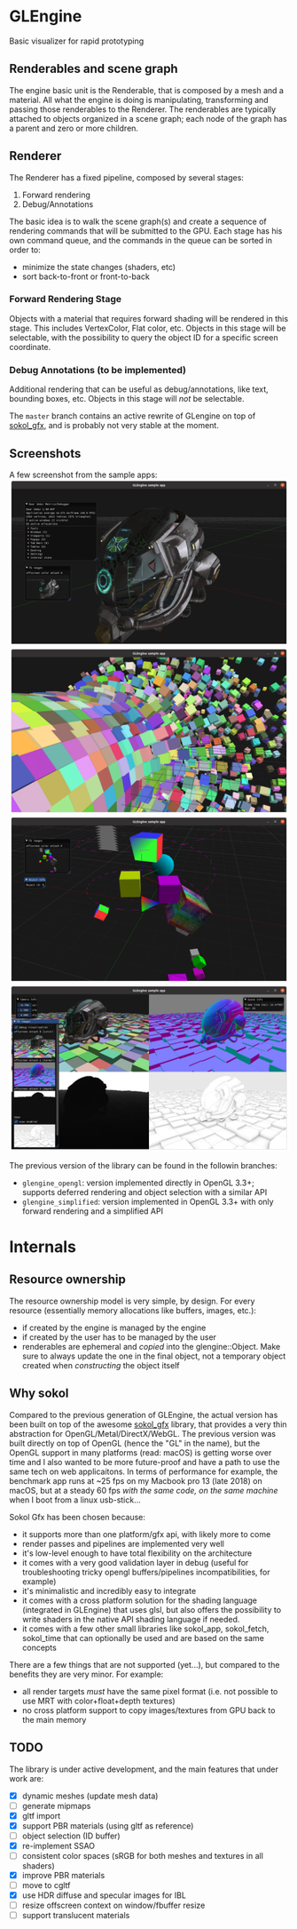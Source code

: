 GLEngine
========

Basic visualizer for rapid prototyping

## Renderables and scene graph
The engine basic unit is the Renderable, that is composed by a mesh and a material. All what the engine is doing is
manipulating, transforming and passing those renderables to the Renderer.
The renderables are typically attached to objects organized in a scene graph; each node of the graph has a parent and
zero or more children.

## Renderer
The Renderer has a fixed pipeline, composed by several stages:

1. Forward rendering
2. Debug/Annotations

The basic idea is to walk the scene graph(s) and create a sequence of rendering commands that will be submitted to the GPU.
Each stage has his own command queue, and the commands in the queue can be sorted in order to:

* minimize the state changes (shaders, etc)
* sort back-to-front or front-to-back 

### Forward Rendering Stage
Objects with a material that requires forward shading will be rendered in this stage. This includes VertexColor, Flat color, etc.
Objects in this stage will be selectable, with the possibility to query the object ID for a specific screen coordinate.

### Debug Annotations (to be implemented)
Additional rendering that can be useful as debug/annotations, like text, bounding boxes, etc.
Objects in this stage will *not* be selectable.

The `master` branch contains an active rewrite of GLengine on top of [sokol_gfx](https://github.com/floooh/sokol), and is probably not very stable at the moment.

## Screenshots
A few screenshot from the sample apps:
![PBR](resources/screenshot_pbr.png)
![PBR](resources/screenshot_boxes.png)
![PBR](resources/screenshot_primitives.png)
![PBR](resources/screenshot_debug_view.png)

The previous version of the library can be found in the followin branches:
* `glengine_opengl`: version implemented directly in OpenGL 3.3+; supports deferred rendering and object selection with a similar API
* `glengine_simplified`: version implemented in OpenGL 3.3+ with only forward rendering and a simplified API


# Internals

Resource ownership
------------------
The resource ownership model is very simple, by design. For every resource (essentially memory allocations like buffers, images, etc.):
* if created by the engine is managed by the engine
* if created by the user has to be managed by the user
* renderables are ephemeral and _copied_ into the glengine::Object. Make sure to always update the one in the final object, not a temporary object created when _constructing_ the object itself 

Why sokol
---------
Compared to the previous generation of GLEngine, the actual version has been built on top of the awesome [sokol_gfx](https://github.com/floooh/sokol) library, that provides a very thin abstraction for OpenGL/Metal/DirectX/WebGL.
The previous version was built directly on top of OpenGL (hence the "GL" in the name), but the OpenGL support in many platforms (read: macOS) is getting worse over time and I also wanted to be more future-proof and have a path to use the same tech on web applicaitons. 
In terms of performance for example, the benchmark app runs at ~25 fps on my Macbook pro 13 (late 2018) on macOS, but at a steady 60 fps _with the same code, on the same machine_ when I boot from a linux usb-stick...

Sokol Gfx has been chosen because:
* it supports more than one platform/gfx api, with likely more to come
* render passes and pipelines are implemented very well
* it's low-level enough to have total flexibility on the architecture
* it comes with a very good validation layer in debug (useful for troubleshooting tricky opengl buffers/pipelines incompatibilities, for example)
* it's minimalistic and incredibly easy to integrate
* it comes with a cross platform solution for the shading language (integrated in GLEngine) that uses glsl, but also offers the possibility to write shaders in the native API shading language if needed.
* it comes with a few other small libraries like sokol_app, sokol_fetch, sokol_time that can optionally be used and are based on the same concepts

There are a few things that are not supported (yet...), but compared to the benefits they are very minor. For example:
* all render targets _must_ have the same pixel format (i.e. not possible to use MRT with color+float+depth textures)
* no cross platform support to copy images/textures from GPU back to the main memory

TODO
----
The library is under active development, and the main features that under work are:
- [x] dynamic meshes (update mesh data)
- [ ] generate mipmaps
- [x] gltf import
- [x] support PBR materials (using gltf as reference)
- [ ] object selection (ID buffer)
- [x] re-implement SSAO
- [ ] consistent color spaces (sRGB for both meshes and textures in all shaders)
- [x] improve PBR materials
- [ ] move to cgltf
- [x] use HDR diffuse and specular images for IBL
- [ ] resize offscreen context on window/fbuffer resize
- [ ] support translucent materials
